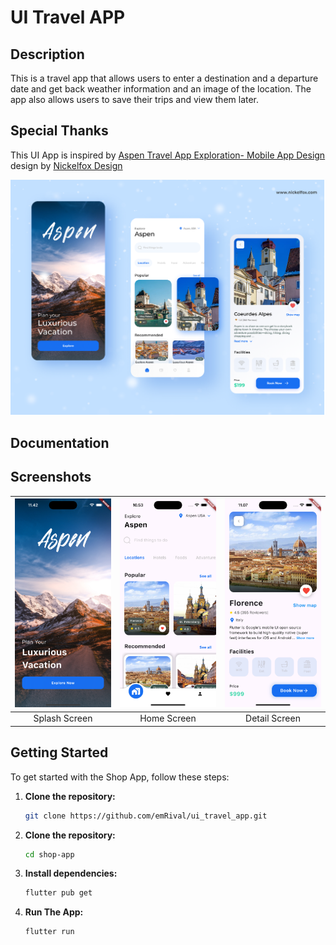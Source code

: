 # UI Travel APP

## Description

This is a travel app that allows users to enter a destination and a departure date and get back weather information and an image of the location. The app also allows users to save their trips and view them later.

## Special Thanks
This UI App is inspired by [Aspen Travel App Exploration- Mobile App Design](https://www.figma.com/community/file/1091615514005406765/aspen-travel-app-exploration-mobile-app-design) design by [Nickelfox Design](https://www.figma.com/@Nickelfox)

![Splash Image](assets/readme/design.png) 

## Documentation

## Screenshots

| ![Splash Image](assets/readme/splash.png) | ![Home Image](assets/readme/home.png) | ![Detail Image](assets/readme/detail.png) |
| :--------------------------------------------------: | :--------------------------------------------------: | :--------------------------------------------------: |
|                 Splash Screen                |                 Home Screen              |                Detail Screen                 |



## Getting Started

To get started with the Shop App, follow these steps:

1. **Clone the repository:**

   ```bash
   git clone https://github.com/emRival/ui_travel_app.git
   ```

2. **Clone the repository:**
   ```bash
   cd shop-app
   ```
3. **Install dependencies:**
   ```bash
   flutter pub get
   ```
4. **Run The App:**
   ```bash
   flutter run
   ```
